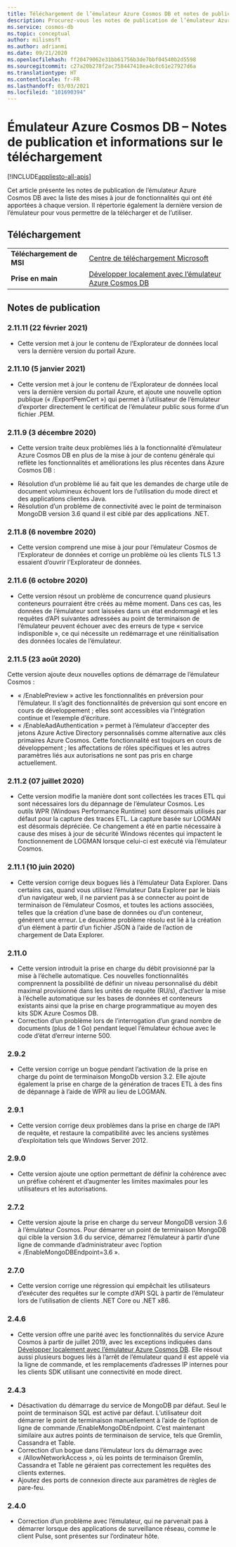 ```yaml
---
title: Téléchargement de l’émulateur Azure Cosmos DB et notes de publication
description: Procurez-vous les notes de publication de l’émulateur Azure Cosmos DB pour connaître les différentes versions et les informations de téléchargement.
ms.service: cosmos-db
ms.topic: conceptual
author: milismsft
ms.author: adrianmi
ms.date: 09/21/2020
ms.openlocfilehash: ff20479062e31bb61756b3de7bbf04540b2d5598
ms.sourcegitcommit: c27a20b278f2ac758447418ea4c8c61e27927d6a
ms.translationtype: HT
ms.contentlocale: fr-FR
ms.lasthandoff: 03/03/2021
ms.locfileid: "101690394"
---
```

# <a name="azure-cosmos-db-emulator---release-notes-and-download-information"></a>Émulateur Azure Cosmos DB – Notes de publication et informations sur le téléchargement
[!INCLUDE[appliesto-all-apis](includes/appliesto-all-apis.md)]

Cet article présente les notes de publication de l’émulateur Azure Cosmos DB avec la liste des mises à jour de fonctionnalités qui ont été apportées à chaque version. Il répertorie également la dernière version de l’émulateur pour vous permettre de la télécharger et de l’utiliser.

## <a name="download"></a>Téléchargement

| | |
|---------|---------|
|**Téléchargement de MSI**|[Centre de téléchargement Microsoft](https://aka.ms/cosmosdb-emulator)|
|**Prise en main**|[Développer localement avec l’émulateur Azure Cosmos DB](local-emulator.md)|

## <a name="release-notes"></a>Notes de publication

### <a name="21111-22-february-2021"></a>2.11.11 (22 février 2021)

 - Cette version met à jour le contenu de l’Explorateur de données local vers la dernière version du portail Azure.


### <a name="21110-5-january-2021"></a>2.11.10 (5 janvier 2021)

 - Cette version met à jour le contenu de l’Explorateur de données local vers la dernière version du portail Azure, et ajoute une nouvelle option publique (« /ExportPemCert ») qui permet à l’utilisateur de l’émulateur d’exporter directement le certificat de l’émulateur public sous forme d’un fichier .PEM.

### <a name="2119-3-december-2020"></a>2.11.9 (3 décembre 2020)

 - Cette version traite deux problèmes liés à la fonctionnalité d’émulateur Azure Cosmos DB en plus de la mise à jour de contenu générale qui reflète les fonctionnalités et améliorations les plus récentes dans Azure Cosmos DB :
 * Résolution d’un problème lié au fait que les demandes de charge utile de document volumineux échouent lors de l’utilisation du mode direct et des applications clientes Java.
 * Résolution d’un problème de connectivité avec le point de terminaison MongoDB version 3.6 quand il est ciblé par des applications .NET.

### <a name="2118-6-november-2020"></a>2.11.8 (6 novembre 2020)

 - Cette version comprend une mise à jour pour l’émulateur Cosmos de l’Explorateur de données et corrige un problème où les clients TLS 1.3 essaient d’ouvrir l’Explorateur de données.

### <a name="2116-6-october-2020"></a>2.11.6 (6 octobre 2020)

 - Cette version résout un problème de concurrence quand plusieurs conteneurs pourraient être créés au même moment. Dans ces cas, les données de l’émulateur sont laissées dans un état endommagé et les requêtes d’API suivantes adressées au point de terminaison de l’émulateur peuvent échouer avec des erreurs de type « service indisponible », ce qui nécessite un redémarrage et une réinitialisation des données locales de l’émulateur.

### <a name="2115-23-august-2020"></a>2.11.5 (23 août 2020)

Cette version ajoute deux nouvelles options de démarrage de l’émulateur Cosmos : 

* « /EnablePreview » active les fonctionnalités en préversion pour l’émulateur. Il s’agit des fonctionnalités de préversion qui sont encore en cours de développement ; elles sont accessibles via l’intégration continue et l’exemple d’écriture.
* « /EnableAadAuthentication » permet à l’émulateur d’accepter des jetons Azure Active Directory personnalisés comme alternative aux clés primaires Azure Cosmos. Cette fonctionnalité est toujours en cours de développement ; les affectations de rôles spécifiques et les autres paramètres liés aux autorisations ne sont pas pris en charge actuellement.

### <a name="2112-07-july-2020"></a>2.11.2 (07 juillet 2020)

- Cette version modifie la manière dont sont collectées les traces ETL qui sont nécessaires lors du dépannage de l’émulateur Cosmos. Les outils WPR (Windows Performance Runtime) sont désormais utilisés par défaut pour la capture des traces ETL. La capture basée sur LOGMAN est désormais dépréciée. Ce changement a été en partie nécessaire à cause des mises à jour de sécurité Windows récentes qui impactent le fonctionnement de LOGMAN lorsque celui-ci est exécuté via l’émulateur Cosmos.

### <a name="2111-10-june-2020"></a>2.11.1 (10 juin 2020)

- Cette version corrige deux bogues liés à l’émulateur Data Explorer. Dans certains cas, quand vous utilisez l’émulateur Data Explorer par le biais d’un navigateur web, il ne parvient pas à se connecter au point de terminaison de l’émulateur Cosmos, et toutes les actions associées, telles que la création d’une base de données ou d’un conteneur, génèrent une erreur. Le deuxième problème résolu est lié à la création d’un élément à partir d’un fichier JSON à l’aide de l’action de chargement de Data Explorer.

### <a name="2110"></a>2.11.0

- Cette version introduit la prise en charge du débit provisionné par la mise à l’échelle automatique. Ces nouvelles fonctionnalités comprennent la possibilité de définir un niveau personnalisé du débit maximal provisionné dans les unités de requête (RU/s), d’activer la mise à l’échelle automatique sur les bases de données et conteneurs existants ainsi que la prise en charge programmatique au moyen des kits SDK Azure Cosmos DB.
- Correction d’un problème lors de l’interrogation d’un grand nombre de documents (plus de 1 Go) pendant lequel l’émulateur échoue avec le code d’état d’erreur interne 500.

### <a name="292"></a>2.9.2

- Cette version corrige un bogue pendant l’activation de la prise en charge du point de terminaison MongoDb version 3.2. Elle ajoute également la prise en charge de la génération de traces ETL à des fins de dépannage à l’aide de WPR au lieu de LOGMAN.

### <a name="291"></a>2.9.1

- Cette version corrige deux problèmes dans la prise en charge de l’API de requête, et restaure la compatibilité avec les anciens systèmes d’exploitation tels que Windows Server 2012.

### <a name="290"></a>2.9.0

- Cette version ajoute une option permettant de définir la cohérence avec un préfixe cohérent et d’augmenter les limites maximales pour les utilisateurs et les autorisations.

### <a name="272"></a>2.7.2

- Cette version ajoute la prise en charge du serveur MongoDB version 3.6 à l’émulateur Cosmos. Pour démarrer un point de terminaison MongoDB qui cible la version 3.6 du service, démarrez l’émulateur à partir d’une ligne de commande d’administrateur avec l’option « /EnableMongoDBEndpoint=3.6 ».

### <a name="270"></a>2.7.0

- Cette version corrige une régression qui empêchait les utilisateurs d’exécuter des requêtes sur le compte d’API SQL à partir de l’émulateur lors de l’utilisation de clients .NET Core ou .NET x86.

### <a name="246"></a>2.4.6

- Cette version offre une parité avec les fonctionnalités du service Azure Cosmos à partir de juillet 2019, avec les exceptions indiquées dans [Développer localement avec l’émulateur Azure Cosmos DB](local-emulator.md). Elle résout aussi plusieurs bogues liés à l’arrêt de l’émulateur quand il est appelé via la ligne de commande, et les remplacements d’adresses IP internes pour les clients SDK utilisant une connectivité en mode direct.

### <a name="243"></a>2.4.3

- Désactivation du démarrage du service de MongoDB par défaut. Seul le point de terminaison SQL est activé par défaut. L’utilisateur doit démarrer le point de terminaison manuellement à l’aide de l’option de ligne de commande /EnableMongoDbEndpoint. C’est maintenant similaire aux autres points de terminaison de service, tels que Gremlin, Cassandra et Table.
- Correction d’un bogue dans l’émulateur lors du démarrage avec « /AllowNetworkAccess », où les points de terminaison Gremlin, Cassandra et Table ne géraient pas correctement les requêtes des clients externes.
- Ajoutez des ports de connexion directe aux paramètres de règles de pare-feu.

### <a name="240"></a>2.4.0

- Correction d’un problème avec l’émulateur, qui ne parvenait pas à démarrer lorsque des applications de surveillance réseau, comme le client Pulse, sont présentes sur l’ordinateur hôte.
